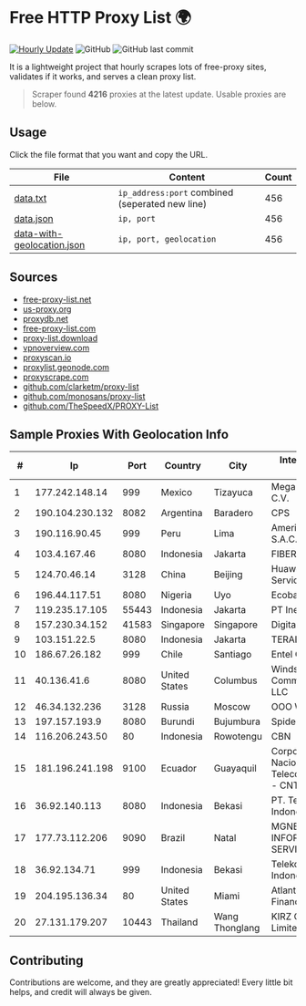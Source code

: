 
# Free HTTP Proxy List 🌍

[![Hourly Update](https://github.com/mertguvencli/http-proxy-list/actions/workflows/main.yml/badge.svg?branch=main)](https://github.com/mertguvencli/http-proxy-list/actions/workflows/main.yml)
![GitHub](https://img.shields.io/github/license/mertguvencli/http-proxy-list)
![GitHub last commit](https://img.shields.io/github/last-commit/mertguvencli/http-proxy-list)

It is a lightweight project that hourly scrapes lots of free-proxy sites, validates if it works, and serves a clean proxy list.


> Scraper found **4216** proxies at the latest update. Usable proxies are below.

## Usage

Click the file format that you want and copy the URL.


|File|Content|Count|
|----|-------|-----|
|[data.txt](https://raw.githubusercontent.com/mertguvencli/http-proxy-list/main/proxy-list/data.txt)|`ip_address:port` combined (seperated new line)|456|
|[data.json](https://raw.githubusercontent.com/mertguvencli/http-proxy-list/main/proxy-list/data.json)|`ip, port`|456|
|[data-with-geolocation.json](https://raw.githubusercontent.com/mertguvencli/http-proxy-list/main/proxy-list/data-with-geolocation.json)|`ip, port, geolocation`|456|

## Sources

* [free-proxy-list.net](https://free-proxy-list.net)
* [us-proxy.org](https://www.us-proxy.org)
* [proxydb.net](http://proxydb.net)
* [free-proxy-list.com](https://free-proxy-list.com/?page=&port=&type%5B%5D=http&type%5B%5D=https&up_time=0&search=Search)
* [proxy-list.download](https://www.proxy-list.download/HTTP)
* [vpnoverview.com](https://vpnoverview.com/privacy/anonymous-browsing/free-proxy-servers)
* [proxyscan.io](https://www.proxyscan.io)
* [proxylist.geonode.com](https://proxylist.geonode.com/api/proxy-list?limit=300&page=1&sort_by=lastChecked&sort_type=desc&protocols=http,https)
* [proxyscrape.com](https://api.proxyscrape.com/v2/?request=displayproxies&protocol=http&timeout=10000&country=all&ssl=all&anonymity=all)
* [github.com/clarketm/proxy-list](https://raw.githubusercontent.com/clarketm/proxy-list/master/proxy-list-raw.txt)
* [github.com/monosans/proxy-list](https://raw.githubusercontent.com/monosans/proxy-list/main/proxies/http.txt)
* [github.com/TheSpeedX/PROXY-List](https://raw.githubusercontent.com/TheSpeedX/PROXY-List/master/http.txt)


## Sample Proxies With Geolocation Info

|#|Ip|Port|Country|City|Internet Service Provider|
|-|--|----|-------|----|-------------------------|
|1|177.242.148.14|999|Mexico|Tizayuca|Mega Cable, S.A. de C.V.|
|2|190.104.230.132|8082|Argentina|Baradero|CPS|
|3|190.116.90.45|999|Peru|Lima|America Movil Peru S.A.C.|
|4|103.4.167.46|8080|Indonesia|Jakarta|FIBERNET|
|5|124.70.46.14|3128|China|Beijing|Huawei Cloud Service data center|
|6|196.44.117.51|8080|Nigeria|Uyo|Ecoband Ltd|
|7|119.235.17.105|55443|Indonesia|Jakarta|PT Inet Global Indo|
|8|157.230.34.152|41583|Singapore|Singapore|DigitalOcean, LLC|
|9|103.151.22.5|8080|Indonesia|Jakarta|TERABYTE|
|10|186.67.26.182|999|Chile|Santiago|Entel Chile S.A.|
|11|40.136.41.6|8080|United States|Columbus|Windstream Communications LLC|
|12|46.34.132.236|3128|Russia|Moscow|OOO WestCall Ltd.|
|13|197.157.193.9|8080|Burundi|Bujumbura|Spidernet Network|
|14|116.206.243.50|80|Indonesia|Rowotengu|CBN|
|15|181.196.241.198|9100|Ecuador|Guayaquil|Corporacion Nacional De Telecomunicaciones - CNT EP|
|16|36.92.140.113|8080|Indonesia|Bekasi|PT. Telekomunikasi Indonesia|
|17|177.73.112.206|9090|Brazil|Natal|MGNET INFORMATICA E SERVIÔOS LTDA|
|18|36.92.134.71|999|Indonesia|Bekasi|Telekomunikasi Indonesia|
|19|204.195.136.34|80|United States|Miami|Atlantic Broadband Finance, LLC|
|20|27.131.179.207|10443|Thailand|Wang Thonglang|KIRZ Company Limited|



## Contributing

Contributions are welcome, and they are greatly appreciated! Every
little bit helps, and credit will always be given.

